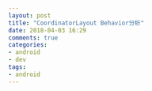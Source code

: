 ```yaml
---
layout: post
title: "CoordinatorLayout Behavior分析"
date: 2018-04-03 16:29
comments: true
categories: 
- android
- dev
tags:
- android
---
```

